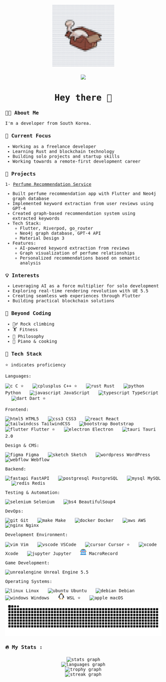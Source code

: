 <samp>
<div align="center">
  <img height="200" src="./AsciiArt.svg"  />
</div>

<!--
###

<div align="center">
  <img src="https://img.shields.io/static/v1?message=LinkedIn&logo=linkedin&label=&color=0077B5&logoColor=white&labelColor=&style=for-the-badge" height="25" alt="linkedin logo"  />
  <img src="https://img.shields.io/static/v1?message=Youtube&logo=youtube&label=&color=FF0000&logoColor=white&labelColor=&style=for-the-badge" height="25" alt="youtube logo"  />
  <img src="https://img.shields.io/static/v1?message=Twitter&logo=twitter&label=&color=1DA1F2&logoColor=white&labelColor=&style=for-the-badge" height="25" alt="twitter logo"  />
</div>
-->
###

<div align="center">
  <img src="https://visitor-badge.laobi.icu/badge?page_id=junyjeon.junyjeon&left_color=darkcyan&right_color=darkgrey"  />
</div>

###

<h1 align="center">Hey there 👋</h1>

<h3 align="left">👩‍💻 About Me</h3>

I'm a developer from South Korea.

<h3 align="left">🚀 Current Focus</h3>

- Working as a freelance developer
- Learning Rust and blockchain technology
- Building solo projects and startup skills
- Working towards a remote-first development career

<h3 align="left">💼 Projects</h3>

1- [Perfume Recommendation Service](https://github.com/junyjeon/preference)
  - Built perfume recommendation app with Flutter and Neo4j graph database
  - Implemented keyword extraction from user reviews using GPT-4
  - Created graph-based recommendation system using extracted keywords
  - Tech Stack:
    - Flutter, Riverpod, go_router
    - Neo4j graph database, GPT-4 API
    - Material Design 3
  - Features:
    - AI-powered keyword extraction from reviews
    - Graph visualization of perfume relationships
    - Personalized recommendations based on semantic analysis

<h3 align="left">💡 Interests</h3>

- Leveraging AI as a force multiplier for solo development
- Exploring real-time rendering revolution with UE 5.5
- Creating seamless web experiences through Flutter
- Building practical blockchain solutions

<h3 align="left">🎨 Beyond Coding</h3>

- 🧗‍♂️ Rock climbing
- 🏋️ Fitness
- 📖 Philosophy
- 🎹 Piano & cooking

<h3 align="left">🔨 Tech Stack</h3>

⭐ indicates proficiency

Languages:
<div align="left">
  <img src="https://cdn.jsdelivr.net/gh/devicons/devicon/icons/c/c-original.svg" height="20" alt="c" /> C ⭐
  <img width="12" />
  <img src="https://cdn.jsdelivr.net/gh/devicons/devicon/icons/cplusplus/cplusplus-original.svg" height="20" alt="cplusplus" /> C++ ⭐
  <img width="12" />
  <img src="https://cdn.jsdelivr.net/gh/devicons/devicon/icons/rust/rust-original.svg" height="20" alt="rust" /> Rust
  <img width="12" />
  <img src="https://cdn.jsdelivr.net/gh/devicons/devicon/icons/python/python-original.svg" height="20" alt="python" /> Python
  <img width="12" />
  <img src="https://cdn.jsdelivr.net/gh/devicons/devicon/icons/javascript/javascript-original.svg" height="20" alt="javascript" /> JavaScript
  <img width="12" />
  <img src="https://cdn.jsdelivr.net/gh/devicons/devicon/icons/typescript/typescript-original.svg" height="20" alt="typescript" /> TypeScript
  <img width="12" />
  <img src="https://cdn.jsdelivr.net/gh/devicons/devicon/icons/dart/dart-original.svg" height="20" alt="dart" /> Dart ⭐
</div>

Frontend:
<div align="left">
  <img src="https://cdn.jsdelivr.net/gh/devicons/devicon/icons/html5/html5-original.svg" height="20" alt="html5" /> HTML5
  <img width="12" />
  <img src="https://cdn.jsdelivr.net/gh/devicons/devicon/icons/css3/css3-original.svg" height="20" alt="css3" /> CSS3
  <img width="12" />
  <img src="https://cdn.jsdelivr.net/gh/devicons/devicon/icons/react/react-original.svg" height="20" alt="react" /> React
  <img width="12" />
  <img src="https://cdn.jsdelivr.net/gh/devicons/devicon/icons/tailwindcss/tailwindcss-original-wordmark.svg" height="20" alt="tailwindcss" /> TailwindCSS
  <img width="12" />
  <img src="https://cdn.jsdelivr.net/gh/devicons/devicon/icons/bootstrap/bootstrap-original.svg" height="20" alt="bootstrap" /> Bootstrap
  <img width="12" />
  <img src="https://cdn.jsdelivr.net/gh/devicons/devicon/icons/flutter/flutter-original.svg" height="20" alt="flutter" /> Flutter ⭐
  <img width="12" />
  <img src="https://cdn.jsdelivr.net/gh/devicons/devicon/icons/electron/electron-original.svg" height="20" alt="electron" /> Electron
  <img width="12" />
  <img src="https://avatars.githubusercontent.com/u/54536011" height="20" alt="tauri" /> Tauri 2.0
</div>

Design & CMS:
<div align="left">
  <img src="https://cdn.jsdelivr.net/gh/devicons/devicon/icons/figma/figma-original.svg" height="20" alt="figma" /> Figma
  <img width="12" />
  <img src="https://cdn.jsdelivr.net/gh/devicons/devicon/icons/sketch/sketch-original.svg" height="20" alt="sketch" /> Sketch
  <img width="12" />
  <img src="https://cdn.jsdelivr.net/gh/devicons/devicon/icons/wordpress/wordpress-original.svg" height="20" alt="wordpress" /> WordPress
  <img width="12" />
  <img src="https://cdn.jsdelivr.net/gh/devicons/devicon/icons/webflow/webflow-original.svg" height="20" alt="webflow" /> Webflow
</div>

Backend:
<div align="left">
  <img src="https://cdn.jsdelivr.net/gh/devicons/devicon/icons/fastapi/fastapi-original.svg" height="20" alt="fastapi" /> FastAPI
  <img width="12" />
  <img src="https://cdn.jsdelivr.net/gh/devicons/devicon/icons/postgresql/postgresql-original.svg" height="20" alt="postgresql" /> PostgreSQL
  <img width="12" />
  <img src="https://cdn.jsdelivr.net/gh/devicons/devicon/icons/mysql/mysql-original.svg" height="20" alt="mysql" /> MySQL
  <img width="12" />
  <img src="https://cdn.jsdelivr.net/gh/devicons/devicon/icons/redis/redis-original.svg" height="20" alt="redis" /> Redis
</div>

Testing & Automation:
<div align="left">
  <img src="https://cdn.jsdelivr.net/gh/devicons/devicon/icons/selenium/selenium-original.svg" height="20" alt="selenium" /> Selenium
  <img width="12" />
  <img src="https://cdn.jsdelivr.net/gh/devicons/devicon/icons/python/python-original.svg" height="20" alt="bs4" /> BeautifulSoup4
</div>

DevOps:
<div align="left">
  <img src="https://cdn.jsdelivr.net/gh/devicons/devicon/icons/git/git-original.svg" height="20" alt="git" /> Git
  <img width="12" />
  <img src="https://cdn.jsdelivr.net/gh/devicons/devicon/icons/cmake/cmake-original.svg" height="20" alt="make" /> Make
  <img width="12" />
  <img src="https://cdn.jsdelivr.net/gh/devicons/devicon/icons/docker/docker-original.svg" height="20" alt="docker" /> Docker
  <img width="12" />
  <img src="https://cdn.jsdelivr.net/gh/devicons/devicon/icons/amazonwebservices/amazonwebservices-plain-wordmark.svg" height="20" alt="aws" /> AWS
  <img width="12" />
  <img src="https://cdn.jsdelivr.net/gh/devicons/devicon/icons/nginx/nginx-original.svg" height="20" alt="nginx" /> Nginx
</div>

Development Environment:
<div align="left">
  <img src="https://cdn.jsdelivr.net/gh/devicons/devicon/icons/vim/vim-original.svg" height="20" alt="vim" /> Vim
  <img width="12" />
  <img src="https://cdn.jsdelivr.net/gh/devicons/devicon/icons/vscode/vscode-original.svg" height="20" alt="vscode" /> VSCode
  <img width="12" />
  <img src="https://cursor.sh/brand/icon.svg" height="20" alt="cursor" /> Cursor ⭐
  <img width="12" />
  <img src="https://cdn.jsdelivr.net/gh/devicons/devicon/icons/xcode/xcode-original.svg" height="20" alt="xcode" /> Xcode
  <img width="12" />
  <img src="https://cdn.jsdelivr.net/gh/devicons/devicon/icons/jupyter/jupyter-original.svg" height="20" alt="jupyter" /> Jupyter
  <img width="12" />
  <img src="https://raw.githubusercontent.com/twitter/twemoji/master/assets/svg/1f916.svg" height="20" alt="robot" /> MacroRecord
</div>

Game Development:
<div align="left">
  <img src="https://cdn.jsdelivr.net/gh/devicons/devicon/icons/unrealengine/unrealengine-original.svg" height="20" alt="unrealengine" /> Unreal Engine 5.5
</div>

Operating Systems:
<div align="left">
  <img src="https://cdn.jsdelivr.net/gh/devicons/devicon/icons/linux/linux-original.svg" height="20" alt="linux" /> Linux
  <img width="12" />
  <img src="https://cdn.jsdelivr.net/gh/devicons/devicon/icons/ubuntu/ubuntu-plain.svg" height="20" alt="ubuntu" /> Ubuntu
  <img width="12" />
  <img src="https://cdn.jsdelivr.net/gh/devicons/devicon/icons/debian/debian-original.svg" height="20" alt="debian" /> Debian
  <img width="12" />
  <img src="https://cdn.jsdelivr.net/gh/devicons/devicon/icons/windows8/windows8-original.svg" height="20" alt="windows" /> Windows
  <img width="12" />
  <img src="https://raw.githubusercontent.com/twitter/twemoji/master/assets/svg/1f427.svg" height="20" alt="penguin" /> WSL ⭐
  <img width="12" />
  <img src="https://cdn.jsdelivr.net/gh/devicons/devicon/icons/apple/apple-original.svg" height="20" alt="apple" /> macOS
</div>

<div align="center">
  <img alt="snake eating my contributions" src="https://raw.githubusercontent.com/junyjeon/junyjeon/output/snake.svg" />
</div>

###

<h3 align="left">🔥   My Stats :</h3>
<!--
###
<div align="center">
  <img src="https://raw.githubusercontent.com/maurodesouza/profile-readme-generator/master/src/assets/icons/social/instagram/default.svg" width="52" height="40" alt="instagram logo"  />
  <img src="https://raw.githubusercontent.com/maurodesouza/profile-readme-generator/master/src/assets/icons/social/slack/default.svg" width="52" height="40" alt="slack logo"  />
  <img src="https://raw.githubusercontent.com/maurodesouza/profile-readme-generator/master/src/assets/icons/social/discord/default.svg" width="52" height="40" alt="discord logo"  />
  <img src="https://raw.githubusercontent.com/maurodesouza/profile-readme-generator/master/src/assets/icons/social/linkedin/default.svg" width="52" height="40" alt="linkedin logo"  />
  <img src="https://raw.githubusercontent.com/maurodesouza/profile-readme-generator/master/src/assets/icons/social/medium/default.svg" width="52" height="40" alt="medium logo"  />
  <img src="https://raw.githubusercontent.com/maurodesouza/profile-readme-generator/master/src/assets/icons/social/unsplash/default.svg" width="52" height="40" alt="unsplash logo"  />
  <img src="https://raw.githubusercontent.com/maurodesouza/profile-readme-generator/master/src/assets/icons/social/codepen/default.svg" width="52" height="40" alt="codepen logo"  />
</div>
-->

###

<div align="center">
  <img src="https://github-readme-stats.vercel.app/api?username=junyjeon&hide_title=true&hide_rank=true&show_icons=true&include_all_commits=true&count_private=true&disable_animations=false&theme=dracula&locale=en&hide_border=true&order=1" height="150" alt="stats graph" /> <br>
  <img src="https://github-readme-stats.vercel.app/api/top-langs?username=junyjeon&locale=en&hide_title=false&layout=compact&card_width=320&langs_count=5&theme=dracula&hide_border=true&order=2" height="150" alt="languages graph" /> <br>
  <img src="https://github-profile-trophy.vercel.app?username=junyjeon&theme=dracula&column=4&row=2&margin-w=8&margin-h=8&no-bg=false&no-frame=true&order=4" height="150" alt="trophy graph"  /> <br>
  <img src="https://streak-stats.demolab.com?user=junyjeon&locale=en&mode=daily&theme=dracula&hide_border=true&border_radius=5&order=3" height="150" alt="streak graph" /> <br>
</div>

###
</samp>

